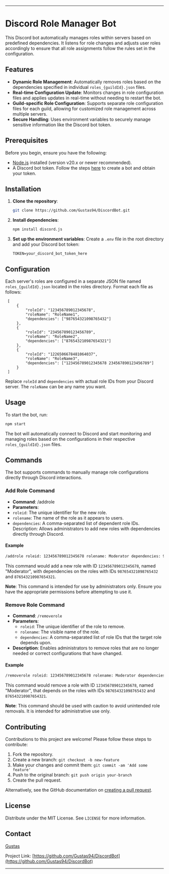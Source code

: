 
---

# Discord Role Manager Bot

This Discord bot automatically manages roles within servers based on predefined dependencies. It listens for role changes and adjusts user roles accordingly to ensure that all role assignments follow the rules set in the configuration.

## Features

- **Dynamic Role Management**: Automatically removes roles based on the dependencies specified in individual `roles_{guildId}.json` files.
- **Real-time Configuration Update**: Monitors changes in role configuration files and applies updates in real-time without needing to restart the bot.
- **Guild-specific Role Configuration**: Supports separate role configuration files for each guild, allowing for customized role management across multiple servers.
- **Secure Handling**: Uses environment variables to securely manage sensitive information like the Discord bot token.

## Prerequisites

Before you begin, ensure you have the following:

- [Node.js](https://nodejs.org/) installed (version v20.x or newer recommended).
- A Discord bot token. Follow the steps [here](https://discord.com/developers/applications) to create a bot and obtain your token.

## Installation

1. **Clone the repository**:
   ```bash
   git clone https://github.com/Gustas94/DiscordBot.git
   ```

2. **Install dependencies**:
   ```bash
   npm install discord.js
   ```

3. **Set up the environment variables**:
   Create a `.env` file in the root directory and add your Discord bot token:
   ```plaintext
   TOKEN=your_discord_bot_token_here
   ```

## Configuration

Each server's roles are configured in a separate JSON file named `roles_{guildId}.json` located in the roles directory. Format each file as follows:
 ```
  [
      {
          "roleId": "123456789012345678",
          "roleName": "RoleName1",
          "dependencies": ["987654321098765432"]
      },
      {
          "roleId": "234567890123456789",
          "roleName": "RoleName2",
          "dependencies": ["876543210987654321"]
      },
      {
          "roleId": "1226506678481064037",
          "roleName": "RoleName3",
          "dependencies": ["123456789012345678 234567890123456789"]
      }
  ]
  ```
  Replace `roleId` and `dependencies` with actual role IDs from your Discord server. The `roleName` can be any name you want.

## Usage

To start the bot, run:
```bash
npm start
```

The bot will automatically connect to Discord and start monitoring and managing roles based on the configurations in their respective `roles_{guildId}.json` files.

## Commands

The bot supports commands to manually manage role configurations directly through Discord interactions.

### Add Role Command
 - **Command**: /addrole
 - **Parameters**:
 - `roleid`: The unique identifier for the new role.
 - `rolename`: The name of the role as it appears to users.
 - `dependencies`: A comma-separated list of dependent role IDs.
    Description: Allows administrators to add new roles with dependencies directly through Discord.

#### Example
```bash
/addrole roleid: 123456789012345678 rolename: Moderator dependencies: 987654321098765432 876543210987654321
```

This command would add a new role with ID `123456789012345678`, named "Moderator", with dependencies on the roles with IDs `987654321098765432` and `876543210987654321`.

**Note**: This command is intended for use by administrators only. Ensure you have the appropriate permissions before attempting to use it.

### Remove Role Command
- **Command**: `/removerole`
- **Parameters**:
  - `roleid`: The unique identifier of the role to remove.
  - `rolename`: The visible name of the role.
  - `dependencies`: A comma-separated list of role IDs that the target role depends upon.
- **Description**: Enables administrators to remove roles that are no longer needed or correct configurations that have changed.

#### Example
```bash
/removerole roleid: 123456789012345678 rolename: Moderator dependencies: 987654321098765432, 876543210987654321
```
This command would remove a role with ID `123456789012345678`, named "Moderator", that depends on the roles with IDs `987654321098765432` and `876543210987654321`.

**Note**: This command should be used with caution to avoid unintended role removals. It is intended for administrative use only.

## Contributing

Contributions to this project are welcome! Please follow these steps to contribute:

1. Fork the repository.
2. Create a new branch: `git checkout -b new-feature`
3. Make your changes and commit them: `git commit -am 'Add some feature'`
4. Push to the original branch: `git push origin your-branch`
5. Create the pull request.

Alternatively, see the GitHub documentation on [creating a pull request](https://help.github.com/articles/creating-a-pull-request/).

## License

Distribute under the MIT License. See `LICENSE` for more information.

## Contact

[Gustas](https://github.com/Gustas94)

Project Link: [https://github.com/Gustas94/DiscordBot](https://github.com/Gustas94/DiscordBot)

---
